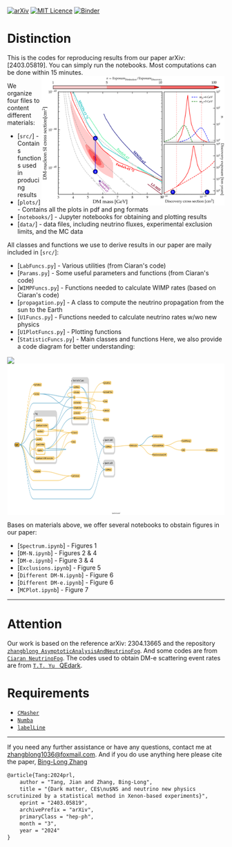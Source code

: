 [![arXiv](https://img.shields.io/badge/arXiv-2403.05819-B31B1B.svg)](https://arxiv.org/abs/2403.05819)
[![MIT Licence](https://badges.frapsoft.com/os/mit/mit.svg?v=103)](https://opensource.org/licenses/mit-license.php)
[![Binder](https://mybinder.org/badge_logo.svg)](https://hub.ovh2.mybinder.org/user/zhangblong-distinctionlimit-vodgpat3/lab)

# Distinction
This is the codes for reproducing results from our paper arXiv:[2403.05819]. You can simply run the notebooks. Most computations can be done within 15 minutes.
<img align="right" src="plots/png/DMNSISMvsDMNP.png" height="300">

We organize four files to content different materials:
* [`src/`] - Contains functions used in producing  results
* [`plots/`] - Contains all the plots in pdf and png formats
* [`notebooks/`] - Jupyter notebooks for obtaining and plotting results
* [`data/`] - data files, including neutrino fluxes, experimental exclusion limits, and the MC data

All classes and functions we use to derive results in our paper are maily included in [`src/`]:
* [`LabFuncs.py`] - Various utilities (from Ciaran's code)
* [`Params.py`] - Some useful parameters and functions (from Ciaran's code)
* [`WIMPFuncs.py`] - Functions needed to calculate WIMP rates (based on Ciaran's code)
* [`propagation.py`] - A class to compute the neutrino propagation from the sun to the Earth
* [`U1Funcs.py`] - Functions needed to calculate neutrino rates w/wo new physics
* [`U1PlotFuncs.py`] - Plotting functions
* [`StatisticFuncs.py`] - Main classes and functions
Here, we also provide a code diagram for better understanding:
<img align="center" src="Code Diagram.png" height="200">
<img align="center" src="Code Diagram 2.png" height="350">

Bases on materials above, we offer several notebooks to obstain figures in our paper:
* [`Spectrum.ipynb`] - Figures 1
* [`DM-N.ipynb`] - Figures 2 & 4
* [`DM-e.ipynb`] - Figure 3 & 4
* [`Exclusions.ipynb`] - Figure 5
* [`Different DM-N.ipynb`] - Figure 6
* [`Different DM-e.ipynb`] - Figure 6
* [`MCPlot.ipynb`] - Figure 7
---
# Attention
Our work is based on the reference arXiv: 2304.13665 and the repository [`zhangblong AsymptoticAnalysisAndNeutrinoFog`](https://github.com/zhangblong/AsymptoticAnalysisAndNeutrinoFog). And some codes are from [`Ciaran NeutrinoFog`](https://github.com/cajohare/NeutrinoFog/). The codes used to obtain DM-e scattering event rates are from [`T.T. Yu ` QEdark](https://github.com/tientienyu/QEdark).

# Requirements
* [`CMasher`](https://cmasher.readthedocs.io/)
* [`Numba`](https://numba.pydata.org/)
* [`labelLine`](https://github.com/cphyc/matplotlib-label-lines)
---

If you need any further assistance or have any questions, contact me at zhangblong1036@foxmail.com. And if you do use anything here please cite the paper, [Bing-Long Zhang](https://arxiv.org/abs/2304.13665)
```
@article{Tang:2024prl,
    author = "Tang, Jian and Zhang, Bing-Long",
    title = "{Dark matter, CE$\nu$NS and neutrino new physics scrutinized by a statistical method in Xenon-based experiments}",
    eprint = "2403.05819",
    archivePrefix = "arXiv",
    primaryClass = "hep-ph",
    month = "3",
    year = "2024"
}
```
